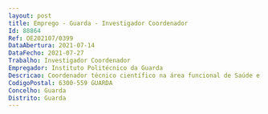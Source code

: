 ```yaml
--- 
layout: post
title: Emprego - Guarda - Investigador Coordenador
Id: 88864
Ref: OE202107/0399
DataAbertura: 2021-07-14
DataFecho: 2021-07-27
Trabalho: Investigador Coordenador
Empregador: Instituto Politécnico da Guarda
Descricao: Coordenador técnico científico na área funcional de Saúde e Bem Estar no domínio de Intervenção em Saúde   Epidemiologia, em regime de contrato de trabalho em funções públicas a termo resolutivo certo pelo prazo de 36 meses, com vista à Coordenação de equipas de investigação e inovação, preparação de candidaturas e de atividades de transferência de conhecimento e tecnologia no âmbito da Contratação de Recursos Humanos Altamente Qualificados, com objetivo temático de promover a sustentabilidade e a qualidade do emprego e apoiar a mobilidade laboral, com o código (CENTRO 04 3559 FSE 000162), suportado pelos orçamentos do Programa Operacional Regional do Centro, na sua componente Fundo Social Europeu (FSE).
CodigoPostal: 6300-559 GUARDA
Concelho: Guarda
Distrito: Guarda
--- 
```

